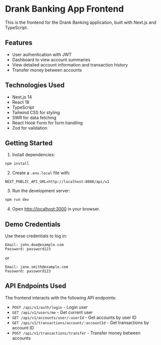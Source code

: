 # Drank Banking App Frontend

This is the frontend for the Drank Banking application, built with Next.js and TypeScript.

## Features

- User authentication with JWT
- Dashboard to view account summaries
- View detailed account information and transaction history
- Transfer money between accounts

## Technologies Used

- Next.js 14
- React 18
- TypeScript
- Tailwind CSS for styling
- SWR for data fetching
- React Hook Form for form handling
- Zod for validation

## Getting Started

1. Install dependencies:
```bash
npm install
```

2. Create a `.env.local` file with:
```
NEXT_PUBLIC_API_URL=http://localhost:8080/api/v1
```

3. Run the development server:
```bash
npm run dev
```

4. Open [http://localhost:3000](http://localhost:3000) in your browser.

## Demo Credentials

Use these credentials to log in:

```
Email: john.doe@example.com
Password: password123
```

or

```
Email: jane.smith@example.com
Password: password123
```

## API Endpoints Used

The frontend interacts with the following API endpoints:

- `POST /api/v1/auth/login` - Login user
- `GET /api/v1/users/me` - Get current user
- `GET /api/v1/accounts/user/:userId` - Get accounts by user ID
- `GET /api/v1/transactions/account/:accountId` - Get transactions by account ID
- `POST /api/v1/transactions/transfer` - Transfer money between accounts
